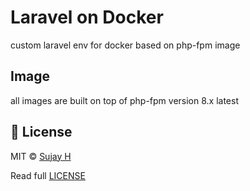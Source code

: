 # Laravel on Docker 

custom laravel env for docker based on php-fpm image

## Image

all images are built on top of php-fpm version 8.x latest


## 📄 License

MIT ©️ [Sujay H](https://github.com/sujaykumarh)

Read full [LICENSE](LICENSE)
